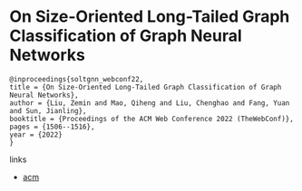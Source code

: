 # On Size-Oriented Long-Tailed Graph Classification of Graph Neural Networks

```
@inproceedings{soltgnn_webconf22,
title = {On Size-Oriented Long-Tailed Graph Classification of Graph Neural Networks},
author = {Liu, Zemin and Mao, Qiheng and Liu, Chenghao and Fang, Yuan and Sun, Jianling},
booktitle = {Proceedings of the ACM Web Conference 2022 (TheWebConf)},
pages = {1506--1516},
year = {2022}
}
```

links
- [acm](https://dl.acm.org/doi/10.1145/3485447.3512197)
